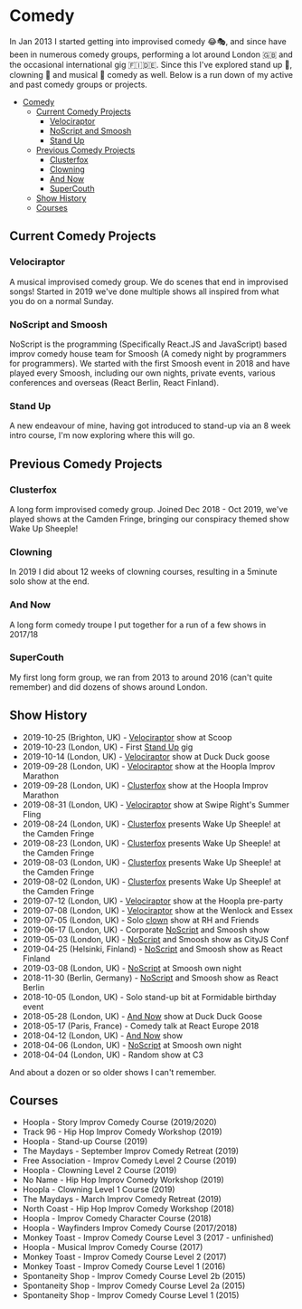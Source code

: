 # Comedy

In Jan 2013 I started getting into improvised comedy 😂🎭, and since have been in numerous comedy groups, performing a lot around London 🇬🇧 and the occasional international gig 🇫🇮🇩🇪. Since this I've explored stand up 🎤, clowning 🤡 and musical 🎼 comedy as well. Below is a run down of my active and past comedy groups or projects.

- [Comedy](#comedy)
  - [Current Comedy Projects](#current-comedy-projects)
    - [Velociraptor](#velociraptor)
    - [NoScript and Smoosh](#noscript-and-smoosh)
    - [Stand Up](#stand-up)
  - [Previous Comedy Projects](#previous-comedy-projects)
    - [Clusterfox](#clusterfox)
    - [Clowning](#clowning)
    - [And Now](#and-now)
    - [SuperCouth](#supercouth)
  - [Show History](#show-history)
  - [Courses](#courses)

## Current Comedy Projects

### Velociraptor

A musical improvised comedy group. We do scenes that end in improvised songs! Started in 2019 we've done multiple shows all inspired from what you do on a normal Sunday.

### NoScript and Smoosh

NoScript is the programming (Specifically React.JS and JavaScript) based improv comedy house team for Smoosh (A comedy night by programmers for programmers). We started with the first Smoosh event in 2018 and have played every Smoosh, including our own nights, private events, various conferences and overseas (React Berlin, React Finland).

### Stand Up

A new endeavour of mine, having got introduced to stand-up via an 8 week intro course, I'm now exploring where this will go.

## Previous Comedy Projects

### Clusterfox

A long form improvised comedy group. Joined Dec 2018 - Oct 2019, we've played shows at the Camden Fringe, bringing our conspiracy themed show Wake Up Sheeple!

### Clowning

In 2019 I did about 12 weeks of clowning courses, resulting in a 5minute solo show at the end.

### And Now

A long form comedy troupe I put together for a run of a few shows in 2017/18

### SuperCouth

My first long form group, we ran from 2013 to around 2016 (can't quite remember) and did dozens of shows around London.

## Show History

- 2019-10-25 (Brighton, UK) - [Velociraptor](#velociraptor) show at Scoop
- 2019-10-23 (London, UK) - First [Stand Up](#stand-up) gig
- 2019-10-14 (London, UK) - [Velociraptor](#velociraptor) show at Duck Duck goose
- 2019-09-28 (London, UK) - [Velociraptor](#velociraptor) show at the Hoopla Improv Marathon
- 2019-09-28 (London, UK) - [Clusterfox](#clusterfox) show at the Hoopla Improv Marathon
- 2019-08-31 (London, UK) - [Velociraptor](#velociraptor) show at Swipe Right's Summer Fling
- 2019-08-24 (London, UK) - [Clusterfox](#clusterfox) presents Wake Up Sheeple! at the Camden Fringe
- 2019-08-23 (London, UK) - [Clusterfox](#clusterfox) presents Wake Up Sheeple! at the Camden Fringe
- 2019-08-03 (London, UK) - [Clusterfox](#clusterfox) presents Wake Up Sheeple! at the Camden Fringe
- 2019-08-02 (London, UK) - [Clusterfox](#clusterfox) presents Wake Up Sheeple! at the Camden Fringe
- 2019-07-12 (London, UK) - [Velociraptor](#velociraptor) show at the Hoopla pre-party
- 2019-07-08 (London, UK) - [Velociraptor](#velociraptor) show at the Wenlock and Essex
- 2019-07-05 (London, UK) - Solo [clown](#clowning) show at RH and Friends
- 2019-06-17 (London, UK) - Corporate [NoScript](#noscript-and-smoosh) and Smoosh show
- 2019-05-03 (London, UK) - [NoScript](#noscript-and-smoosh) and Smoosh show as CityJS Conf
- 2019-04-25 (Helsinki, Finland) - [NoScript](#noscript-and-smoosh) and Smoosh show as React Finland
- 2019-03-08 (London, UK) - [NoScript](#noscript-and-smoosh) at Smoosh own night
- 2018-11-30 (Berlin, Germany) - [NoScript](#noscript-and-smoosh) and Smoosh show as React Berlin
- 2018-10-05 (London, UK) - Solo stand-up bit at Formidable birthday event
- 2018-05-28 (London, UK) - [And Now](#and-now) show at Duck Duck Goose
- 2018-05-17 (Paris, France) - Comedy talk at React Europe 2018
- 2018-04-12 (London, UK) - [And Now](#and-now) show
- 2018-04-06 (London, UK) - [NoScript](#noscript-and-smoosh) at Smoosh own night
- 2018-04-04 (London, UK) - Random show at C3

And about a dozen or so older shows I can't remember.

## Courses

- Hoopla - Story Improv Comedy Course (2019/2020)
- Track 96 - Hip Hop Improv Comedy Workshop (2019)
- Hoopla - Stand-up Course (2019)
- The Maydays - September Improv Comedy Retreat (2019)
- Free Association - Improv Comedy Level 2 Course (2019)
- Hoopla - Clowning Level 2 Course (2019)
- No Name - Hip Hop Improv Comedy Workshop (2019)
- Hoopla - Clowning Level 1 Course (2019)
- The Maydays - March Improv Comedy Retreat (2019)
- North Coast - Hip Hop Improv Comedy Workshop (2018)
- Hoopla - Improv Comedy Character Course (2018)
- Hoopla - Wayfinders Improv Comedy Course (2017/2018)
- Monkey Toast - Improv Comedy Course Level 3 (2017 - unfinished)
- Hoopla - Musical Improv Comedy Course (2017)
- Monkey Toast - Improv Comedy Course Level 2 (2017)
- Monkey Toast - Improv Comedy Course Level 1 (2016)
- Spontaneity Shop - Improv Comedy Course Level 2b (2015)
- Spontaneity Shop - Improv Comedy Course Level 2a (2015)
- Spontaneity Shop - Improv Comedy Course Level 1 (2015)
